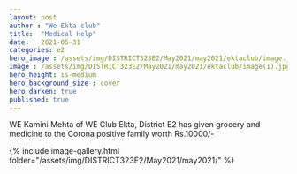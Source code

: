 ```yaml
---
layout: post
author : "We Ekta club"
title:  "Medical Help"
date:   2021-05-31
categories: e2
hero_image : /assets/img/DISTRICT323E2/May2021/may2021/ektaclub/image.jpg
image : /assets/img/DISTRICT323E2/May2021/may2021/ektaclub/image(1).jpg
hero_height: is-medium
hero_background_size : cover
hero_darken: true
published: true
---
```


WE Kamini Mehta of WE Club Ekta, District E2 has given grocery and medicine to the Corona positive family worth Rs.10000/-

{% include image-gallery.html folder="/assets/img/DISTRICT323E2/May2021/may2021/" %}